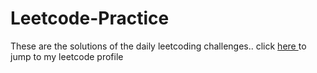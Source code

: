 # Leetcode-Practice
These are the solutions of the daily leetcoding challenges..
click <a href = "https://leetcode.com/gouravnagpal2112/"> here </a> to jump to my leetcode profile
